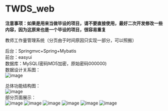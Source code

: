 # TWDS_web
<b>注意事项：如果是用来当做毕设的项目，请不要直接使用，最好二次开发修改一些内容，因为这原来也是一个毕设的项目，很容易重复</b></br>

教师工作量管理系统（分页由于时间原因只实现一部分，可以照搬）</br>

后台：Springmvc+Spring+Mybatis</br>
前台：easyui</br>
数据库：MySQL(密码MD5加密，原始密码000000)</br>
数据设计关系图：</br>
![image](https://user-images.githubusercontent.com/49858063/114572570-31def200-9caa-11eb-84e1-18e700715732.png)</br>

总体功能结构图：</br>
![image](https://user-images.githubusercontent.com/49858063/114570666-9bf69780-9ca8-11eb-8b56-58950015a456.png)</br>
部分页面展示：</br>
![image](https://user-images.githubusercontent.com/49858063/114570695-a022b500-9ca8-11eb-958c-43942b637103.png)
![image](https://user-images.githubusercontent.com/49858063/114570757-ae70d100-9ca8-11eb-8083-483fd879c851.png)
![image](https://user-images.githubusercontent.com/49858063/114571864-8fbf0a00-9ca9-11eb-98fe-4882ebc0e0de.png)
![image](https://user-images.githubusercontent.com/49858063/114571297-23440b00-9ca9-11eb-91ac-eadddc0b783e.png)
![image](https://user-images.githubusercontent.com/49858063/114571407-3a82f880-9ca9-11eb-8343-0299f4d12474.png)
![image](https://user-images.githubusercontent.com/49858063/114571446-42429d00-9ca9-11eb-9193-275fe98d3f00.png)




